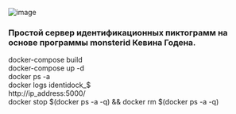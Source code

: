   
  ![image](https://user-images.githubusercontent.com/61209290/76253530-6bf6ec80-627d-11ea-9fe8-173a50656696.png)
  <h3>Простой сервер идентификационных пиктограмм на основе программы monsterid Кевина Годена.</h3>
  docker-compose build<br>
  docker-compose up -d<br>
  docker ps -a<br>
  docker logs identidock_$<br>
  http://ip_address:5000/<br>
  docker stop $(docker ps -a -q) && docker rm $(docker ps -a -q)<br>
